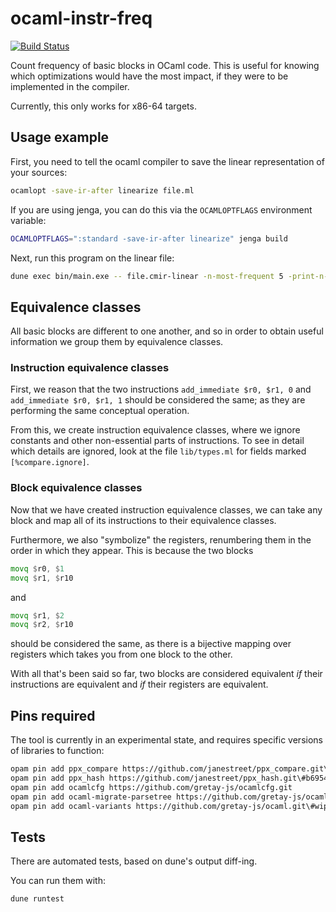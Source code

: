 # ocaml-instr-freq

[![Build Status](https://travis-ci.com/ericpts/ocaml-instr-freq.svg?branch=master)](https://travis-ci.com/ericpts/ocaml-instr-freq)

Count frequency of basic blocks in OCaml code.
This is useful for knowing which optimizations would have the most impact, if they were to be implemented in the compiler.

Currently, this only works for x86-64 targets.


## Usage example

First, you need to tell the ocaml compiler to save the linear representation of your sources:

```bash
ocamlopt -save-ir-after linearize file.ml
```

If you are using jenga, you can do this via the `OCAMLOPTFLAGS` environment variable:

```bash
OCAMLOPTFLAGS=":standard -save-ir-after linearize" jenga build
```

Next, run this program on the linear file:

```bash
dune exec bin/main.exe -- file.cmir-linear -n-most-frequent 5 -print-n-real-blocks 1 -min-block-size 5 -min-equivalence-class-size 5 -index-file ~/index.bin
```


## Equivalence classes

All basic blocks are different to one another, and so in order to obtain useful
information we group them by equivalence classes.


### Instruction equivalence classes

First, we reason that the two instructions `add_immediate $r0, $r1, 0` and
`add_immediate $r0, $r1, 1` should be considered the same;
as they are performing the same conceptual operation.

From this, we create instruction equivalence classes, where we ignore
constants and other non-essential parts of instructions. To see in detail which
details are ignored, look at the file `lib/types.ml` for fields marked
`[%compare.ignore]`.


### Block equivalence classes

Now that we have created instruction equivalence classes, we can take any block and map all of its instructions
to their equivalence classes.

Furthermore, we also "symbolize" the registers, renumbering them in the order in which they appear.
This is because the two blocks

```asm
movq $r0, $1
movq $r1, $r10
```

and

```asm
movq $r1, $2
movq $r2, $r10
```

should be considered the same, as there is a bijective mapping over registers
which takes you from one block to the other.


With all that's been said so far, two blocks are considered equivalent *if* their instructions are equivalent
and *if* their registers are equivalent.

## Pins required

The tool is currently in an experimental state, and requires specific versions of libraries to function:

```bash
opam pin add ppx_compare https://github.com/janestreet/ppx_compare.git\#58696fd0a9aac7be49fef0ab1ff6798dad3c8a72
opam pin add ppx_hash https://github.com/janestreet/ppx_hash.git\#b69549c05cad09a900e3708c7216761b19dae075
opam pin add ocamlcfg https://github.com/gretay-js/ocamlcfg.git
opam pin add ocaml-migrate-parsetree https://github.com/gretay-js/ocaml-migrate-parsetree.git\#immediate64_ast408
opam pin add ocaml-variants https://github.com/gretay-js/ocaml.git\#wip8
```


## Tests

There are automated tests, based on dune's output diff-ing.

You can run them with:

```bash
dune runtest
```
